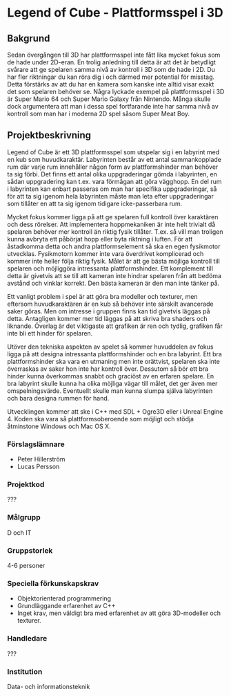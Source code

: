 # Legend of Cube - Plattformsspel i 3D

## Bakgrund
Sedan övergången till 3D har plattformsspel inte fått lika mycket fokus som de hade under 2D-eran. En trolig anledning till detta är att det är betydligt svårare att ge spelaren samma nivå av kontroll i 3D som de hade i 2D. Du har fler riktningar du kan röra dig i och därmed mer potential för misstag. Detta förstärks av att du har en kamera som kanske inte alltid visar exakt det som spelaren behöver se. Några lyckade exempel på plattformsspel i 3D är Super Mario 64 och Super Mario Galaxy från Nintendo. Många skulle dock argumentera att man i dessa spel fortfarande inte har samma nivå av kontroll som man har i moderna 2D spel såsom Super Meat Boy. 

## Projektbeskrivning
Legend of Cube är ett 3D plattformsspel som utspelar sig i en labyrint med en kub som huvudkaraktär. Labyrinten består av ett antal sammankopplade rum där varje rum innehåller någon form av plattformshinder man behöver ta sig förbi. Det finns ett antal olika uppgraderingar gömda i labyrinten, en sådan uppgradering kan t.ex. vara förmågan att göra vägghopp. En del rum i labyrinten kan enbart passeras om man har specifika uppgraderingar, så för att ta sig igenom hela labyrinten måste man leta efter uppgraderingar som tillåter en att ta sig igenom tidigare icke-passerbara rum.

Mycket fokus kommer ligga på att ge spelaren full kontroll över karaktären och dess rörelser. Att implementera hoppmekaniken är inte helt trivialt då spelaren behöver mer kontroll än riktig fysik tillåter. T.ex. så vill man troligen kunna avbryta ett påbörjat hopp eller byta riktning i luften. För att åstadkomma detta och andra plattformselement så ska en egen fysikmotor utvecklas. Fysikmotorn kommer inte vara överdrivet komplicerad och kommer inte heller följa riktig fysik. Målet är att ge bästa möjliga kontroll till spelaren och möjliggöra intressanta plattformshinder. Ett komplement till detta är givetvis att se till att kameran inte hindrar spelaren från att bedöma avstånd och vinklar korrekt. Den bästa kameran är den man inte tänker på.

Ett vanligt problem i spel är att göra bra modeller och texturer, men eftersom huvudkaraktären är en kub så behöver inte särskilt avancerade saker göras. Men om intresse i gruppen finns kan tid givetvis läggas på detta. Antagligen kommer mer tid läggas på att skriva bra shaders och liknande. Överlag är det viktigaste att grafiken är ren och tydlig, grafiken får inte bli ett hinder för spelaren.

Utöver den tekniska aspekten av spelet så kommer huvuddelen av fokus ligga på att designa intressanta plattformshinder och en bra labyrint. Ett bra plattformshinder ska vara en utmaning men inte orättvist, spelaren ska inte överraskas av saker hon inte har kontroll över. Dessutom så bör ett bra hinder kunna överkommas snabbt och graciöst av en erfaren spelare. En bra labyrint skulle kunna ha olika möjliga vägar till målet, det ger även mer omspelningsvärde. Eventuellt skulle man kunna slumpa själva labyrinten och bara designa rummen för hand.

Utvecklingen kommer att ske i C++ med SDL + Ogre3D eller i Unreal Engine 4. Koden ska vara så plattformsoberoende som möjligt och stödja åtminstone Windows och Mac OS X.

### Förslagslämnare
- Peter Hillerström
- Lucas Persson

### Projektkod
???

### Målgrupp
D och IT

### Gruppstorlek
4-6 personer

### Speciella förkunskapskrav
- Objektorienterad programmering
- Grundläggande erfarenhet av C++
- Inget krav, men väldigt bra med erfarenhet av att göra 3D-modeller och texturer.

### Handledare
???

### Institution
Data- och informationsteknik
